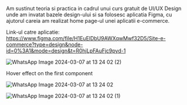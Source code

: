 Am sustinut teoria si practica in cadrul unui curs gratuit de UI/UX Design unde am invatat bazele design-ului si sa folosesc aplicatia Figma, cu ajutorul careia am realizat home page-ul unei aplicatii e-commerce.

Link-ul catre aplicatie: https://www.figma.com/file/H1EuElDbU9AWXqwMwf32D5/Site-e-commerce?type=design&node-id=0%3A1&mode=design&t=R0hjLpFAuFjc9pyd-1


![WhatsApp Image 2024-03-07 at 13 24 02 (2)](https://github.com/cristianamihu/Site-e-commerce---home-page/assets/128689630/429f30fd-ed24-47cc-96cc-65e4719695f2)



Hover effect on the first component

![WhatsApp Image 2024-03-07 at 13 24 02](https://github.com/cristianamihu/Site-e-commerce---home-page/assets/128689630/98c1e819-0b5b-40c8-ba70-a474381dc51a)

![WhatsApp Image 2024-03-07 at 13 24 02 (1)](https://github.com/cristianamihu/Site-e-commerce---home-page/assets/128689630/f3aad698-d19a-47f8-b20a-67ef384e04e4) 
